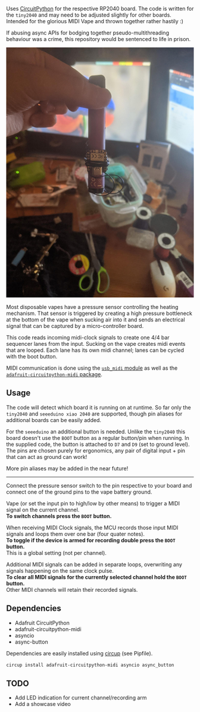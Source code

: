Uses [CircuitPython](https://docs.circuitpython.org/en/latest/docs/index.html) for the respective RP2040 board.
The code is written for the `tiny2040` and may need to be adjusted slightly for other boards.
Intended for the glorious MIDI Vape and thrown together rather hastily :)

If abusing async APIs for bodging together pseudo-multithreading behaviour was a crime, this repository would be sentenced to life in prison.

![vape picture](https://github.com/sebastian-stubenvoll/midi-vape/blob/main/midi-vape.jpeg)

Most disposable vapes have a pressure sensor controlling the heating mechanism.
That sensor is triggered by creating a high pressure bottleneck at the bottom of
the vape when sucking air into it and sends an electrical signal that can be captured by a micro-controller board.

This code reads incoming midi-clock signals to create one 4/4 bar sequencer lanes from the input.
Sucking on the vape creates midi events that are looped.
Each lane has its own midi channel; lanes can be cycled with the boot button.

MIDI communication is done using the [`usb_midi` module](https://docs.circuitpython.org/en/latest/shared-bindings/usb_midi/index.html) as well as the [`adafruit-circuitpython-midi` package](https://docs.circuitpython.org/projects/midi/en/latest/index.html).

## Usage
The code will detect which board it is running on at runtime.
So far only the `tiny2040` and `seeeduino xiao 2040` are supported, though pin aliases for additional boards can be easily added.

For the `seeeduino` an additional button is needed. Unlike the `tiny2040` this board doesn't use the `BOOT` button as a regular button/pin when running.
In the supplied code, the button is attached to `D7` and `D9` (set to ground level).
The pins are chosen purely for ergonomics, any pair of digital input + pin that can act as ground can work!

More pin aliases may be added in the near future!

---

Connect the pressure sensor switch to the pin respective to your board and connect one of the ground pins to the vape battery ground.

Vape (or set the input pin to high/low by other means) to trigger a MIDI signal on the current channel.  
**To switch channels press the `BOOT` button.**

When receiving MIDI Clock signals, the MCU records those input MIDI signals and loops them over one bar (four quater notes).  
**To toggle if the device is armed for recording double press the `BOOT` button.**  
This is a global setting (not per channel).

Additional MIDI signals can be added in separate loops, overwriting any signals happening on the same clock pulse.  
**To clear all MIDI signals for the currently selected channel hold the  `BOOT` button.**  
Other MIDI channels will retain their recorded signals.


## Dependencies

+ Adafruit CircuitPython
+ adafruit-circuitpython-midi
+ asyncio
+ async-button

Dependencies are easily installed using [circup](https://github.com/adafruit/circup#installation) (see Pipfile).
```bash
circup install adafruit-circuitpython-midi asyncio async_button
```


## TODO

+ Add LED indication for current channel/recording arm
+ Add a showcase video
